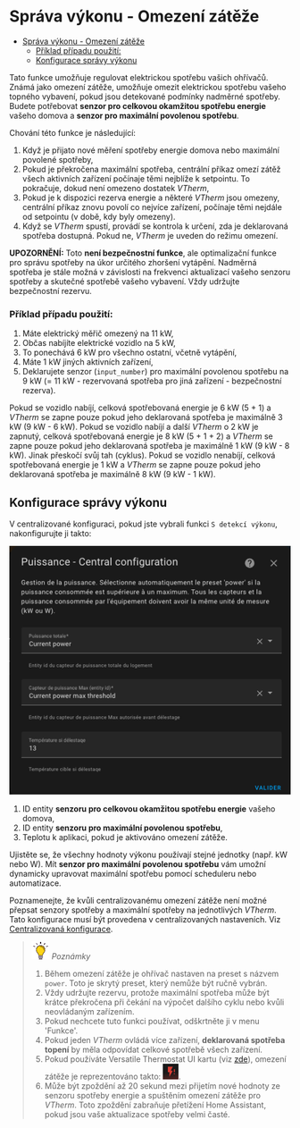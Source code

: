 # Správa výkonu - Omezení zátěže

- [Správa výkonu - Omezení zátěže](#správa-výkonu---omezení-zátěže)
    - [Příklad případu použití:](#příklad-případu-použití)
  - [Konfigurace správy výkonu](#konfigurace-správy-výkonu)

Tato funkce umožňuje regulovat elektrickou spotřebu vašich ohřívačů. Známá jako omezení zátěže, umožňuje omezit elektrickou spotřebu vašeho topného vybavení, pokud jsou detekované podmínky nadměrné spotřeby.
Budete potřebovat **senzor pro celkovou okamžitou spotřebu energie** vašeho domova a **senzor pro maximální povolenou spotřebu**.

Chování této funkce je následující:
1. Když je přijato nové měření spotřeby energie domova nebo maximální povolené spotřeby,
2. Pokud je překročena maximální spotřeba, centrální příkaz omezí zátěž všech aktivních zařízení počínaje těmi nejblíže k setpointu. To pokračuje, dokud není omezeno dostatek _VTherm_,
3. Pokud je k dispozici rezerva energie a některé _VTherm_ jsou omezeny, centrální příkaz znovu povolí co nejvíce zařízení, počínaje těmi nejdále od setpointu (v době, kdy byly omezeny).
4. Když se _VTherm_ spustí, provádí se kontrola k určení, zda je deklarovaná spotřeba dostupná. Pokud ne, _VTherm_ je uveden do režimu omezení.

**UPOZORNĚNÍ:** Toto **není bezpečnostní funkce**, ale optimalizační funkce pro správu spotřeby na úkor určitého zhoršení vytápění. Nadměrná spotřeba je stále možná v závislosti na frekvenci aktualizací vašeho senzoru spotřeby a skutečné spotřebě vašeho vybavení. Vždy udržujte bezpečnostní rezervu.

### Příklad případu použití:
1. Máte elektrický měřič omezený na 11 kW,
2. Občas nabíjíte elektrické vozidlo na 5 kW,
3. To ponechává 6 kW pro všechno ostatní, včetně vytápění,
4. Máte 1 kW jiných aktivních zařízení,
5. Deklarujete senzor (`input_number`) pro maximální povolenou spotřebu na 9 kW (= 11 kW - rezervovaná spotřeba pro jiná zařízení - bezpečnostní rezerva).

Pokud se vozidlo nabíjí, celková spotřebovaná energie je 6 kW (5 + 1) a _VTherm_ se zapne pouze pokud jeho deklarovaná spotřeba je maximálně 3 kW (9 kW - 6 kW).
Pokud se vozidlo nabíjí a další _VTherm_ o 2 kW je zapnutý, celková spotřebovaná energie je 8 kW (5 + 1 + 2) a _VTherm_ se zapne pouze pokud jeho deklarovaná spotřeba je maximálně 1 kW (9 kW - 8 kW). Jinak přeskočí svůj tah (cyklus).
Pokud se vozidlo nenabíjí, celková spotřebovaná energie je 1 kW a _VTherm_ se zapne pouze pokud jeho deklarovaná spotřeba je maximálně 8 kW (9 kW - 1 kW).

## Konfigurace správy výkonu

V centralizované konfiguraci, pokud jste vybrali funkci `S detekcí výkonu`, nakonfigurujte ji takto:

![image](images/config-power.png)

1. ID entity **senzoru pro celkovou okamžitou spotřebu energie** vašeho domova,
2. ID entity **senzoru pro maximální povolenou spotřebu**,
3. Teplotu k aplikaci, pokud je aktivováno omezení zátěže.

Ujistěte se, že všechny hodnoty výkonu používají stejné jednotky (např. kW nebo W).
Mít **senzor pro maximální povolenou spotřebu** vám umožní dynamicky upravovat maximální spotřebu pomocí scheduleru nebo automatizace.

Poznamenejte, že kvůli centralizovanému omezení zátěže není možné přepsat senzory spotřeby a maximální spotřeby na jednotlivých _VTherm_. Tato konfigurace musí být provedena v centralizovaných nastaveních. Viz [Centralizovaná konfigurace](./creation.md#centralized-configuration).

> ![Tip](images/tips.png) _*Poznámky*_
>
> 1. Během omezení zátěže je ohřívač nastaven na preset s názvem `power`. Toto je skrytý preset, který nemůže být ručně vybrán.
> 2. Vždy udržujte rezervu, protože maximální spotřeba může být krátce překročena při čekání na výpočet dalšího cyklu nebo kvůli neovládaným zařízením.
> 3. Pokud nechcete tuto funkci používat, odškrtněte ji v menu 'Funkce'.
> 4. Pokud jeden _VTherm_ ovládá více zařízení, **deklarovaná spotřeba topení** by měla odpovídat celkové spotřebě všech zařízení.
> 5. Pokud používáte Versatile Thermostat UI kartu (viz [zde](additions.md#better-with-the-versatile-thermostat-ui-card)), omezení zátěže je reprezentováno takto: ![load shedding](images/power-exceeded-icon.png).
> 6. Může být zpoždění až 20 sekund mezi přijetím nové hodnoty ze senzoru spotřeby energie a spuštěním omezení zátěže pro _VTherm_. Toto zpoždění zabraňuje přetížení Home Assistant, pokud jsou vaše aktualizace spotřeby velmi časté.
